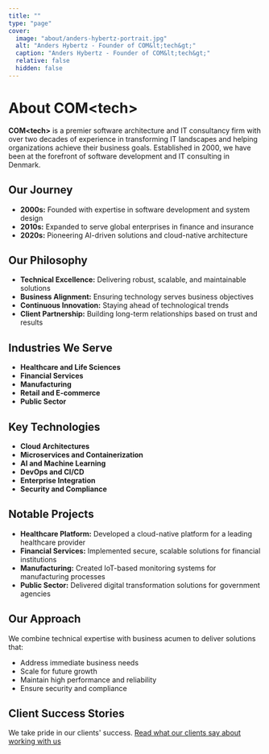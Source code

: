 ```yaml
---
title: ""
type: "page"
cover:
  image: "about/anders-hybertz-portrait.jpg"
  alt: "Anders Hybertz - Founder of COM&lt;tech&gt;"
  caption: "Anders Hybertz - Founder of COM&lt;tech&gt;"
  relative: false
  hidden: false
---
```


<style>
.entry-cover, .entry-cover img {
  width: 75% !important;
  max-width: 75vw !important;
  height: auto !important;
  margin-left: auto;
  margin-right: auto;
  display: block;
}
</style>

# About COM&lt;tech&gt;


**COM&lt;tech&gt;** is a premier software architecture and IT consultancy firm with over two decades of experience in transforming IT landscapes and helping organizations achieve their business goals. Established in 2000, we have been at the forefront of software development and IT consulting in Denmark.

## Our Journey

- **2000s:** Founded with expertise in software development and system design
- **2010s:** Expanded to serve global enterprises in finance and insurance
- **2020s:** Pioneering AI-driven solutions and cloud-native architecture

## Our Philosophy

- **Technical Excellence:** Delivering robust, scalable, and maintainable solutions
- **Business Alignment:** Ensuring technology serves business objectives
- **Continuous Innovation:** Staying ahead of technological trends
- **Client Partnership:** Building long-term relationships based on trust and results

## Industries We Serve

- **Healthcare and Life Sciences**
- **Financial Services**
- **Manufacturing**
- **Retail and E-commerce**
- **Public Sector**

## Key Technologies

- **Cloud Architectures**
- **Microservices and Containerization**
- **AI and Machine Learning**
- **DevOps and CI/CD**
- **Enterprise Integration**
- **Security and Compliance**

## Notable Projects

- **Healthcare Platform:** Developed a cloud-native platform for a leading healthcare provider
- **Financial Services:** Implemented secure, scalable solutions for financial institutions
- **Manufacturing:** Created IoT-based monitoring systems for manufacturing processes
- **Public Sector:** Delivered digital transformation solutions for government agencies

## Our Approach

We combine technical expertise with business acumen to deliver solutions that:

- Address immediate business needs
- Scale for future growth
- Maintain high performance and reliability
- Ensure security and compliance

## Client Success Stories

We take pride in our clients' success. [Read what our clients say about working with us](/testimonials)